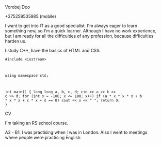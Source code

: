   <p>Vorobej Doo</p> 
  
  <p>+375259535985 (mobile)</p>
  
  <p>I want to get into IT as a good specialist. I'm always eager to learn something new, so I'm a quick learner. Although I have no work experience, but I am ready for all the difficulties of any profession, because difficulties harden us.</p>
  
  <p>I study C++, have the basics of HTML and CSS.</p>
  
  <code>#include &lt;iostream>
 
using namespace std;
 
int main()
{
    long long a, b, c, d;
    cin >> a >> b >> c >> d;
    for (int x = -100; x <= 100; x++)
        if (a * x * x * x + b * x * x + c * x + d == 0)
            cout << x << " ";
    return 0;
}</code>
  
  CV
  
  I'm taking an RS school course.
  
  A2 - B1. I was practising when I was in London. Also I went to meetings where people were practising English.
